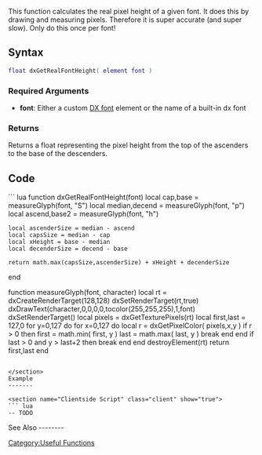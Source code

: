 <pageclass class="#228B22" subcaption="Useful Function"></pageclass> <lowercasetitle/>

This function calculates the real pixel height of a given font. It does this by drawing and measuring pixels. Therefore it is super accurate (and super slow). Only do this once per font!

Syntax
------

``` lua
float dxGetRealFontHeight( element font )
```

### Required Arguments

-   **font**: Either a custom [DX font](/DX_font.md "wikilink") element or the name of a built-in dx font

### Returns

Returns a float representing the pixel height from the top of the ascenders to the base of the descenders.

Code
----

<section name="Clientside Script" class="client" show="true">
``` lua
function dxGetRealFontHeight(font)
    local cap,base = measureGlyph(font, "S")
    local median,decend = measureGlyph(font, "p")
    local ascend,base2 = measureGlyph(font, "h")

    local ascenderSize = median - ascend
    local capsSize = median - cap
    local xHeight = base - median
    local decenderSize = decend - base

    return math.max(capsSize,ascenderSize) + xHeight + decenderSize
end

function measureGlyph(font, character)
    local rt = dxCreateRenderTarget(128,128)
    dxSetRenderTarget(rt,true)
    dxDrawText(character,0,0,0,0,tocolor(255,255,255),1,font)
    dxSetRenderTarget()
    local pixels = dxGetTexturePixels(rt)
    local first,last = 127,0
    for y=0,127 do
        for x=0,127 do
            local r = dxGetPixelColor( pixels,x,y )
            if r > 0 then
                first = math.min( first, y )
                last = math.max( last, y )
                break
            end
        end
        if last > 0 and y > last+2 then break end
    end
    destroyElement(rt)
    return first,last
end 
```

</section>
Example
-------

<section name="Clientside Script" class="client" show="true">
``` lua
-- TODO
```

</section>
See Also
--------

[Category:Useful Functions](/Category:Useful_Functions.md "wikilink")
